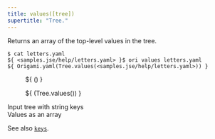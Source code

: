 ```yaml
---
title: values([tree])
supertitle: "Tree."
---
```


Returns an array of the top-level values in the tree.

```console
$ cat letters.yaml
${ <samples.jse/help/letters.yaml> }$ ori values letters.yaml
${ Origami.yaml(Tree.values(<samples.jse/help/letters.yaml>)) }
```

<div class="sideBySide">
  <figure>
    ${ <svg.js>(<samples.jse/help/letters.yaml>) }
  </figure>
  <figure>
    ${ <svg.js>(Tree.values(<samples.jse/help/letters.yaml>)) }
  </figure>
  <figcaption>Input tree with string keys</figcaption>
  <figcaption>Values as an array</figcaption>
</div>

See also [`keys`](keys.html).
